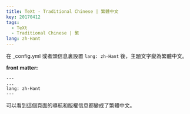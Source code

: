 ```yaml
---
title: TeXt - Traditional Chinese | 繁體中文
key: 20170412
tags:
  - TeXt
  - Traditional Chinese | 繁
lang: zh-Hant
---
```


在 _config.yml 或者頭信息裏設置 `lang: zh-Hant` 後，主題文字變為繁體中文。

<!--more-->

**front matter:**

    ---
    ...
    lang: zh-Hant
    ---

可以看到這個頁面的導航和版權信息都變成了繁體中文。